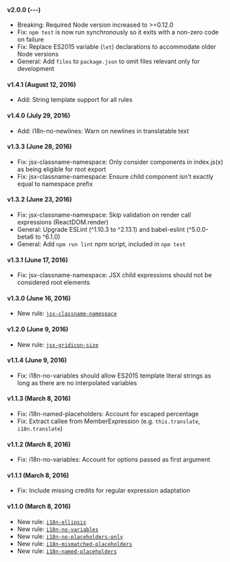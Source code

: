 #### v2.0.0 (---)

- Breaking: Required Node version increased to >=0.12.0
- Fix: `npm test` is now run synchronously so it exits with a non-zero code on failure
- Fix: Replace ES2015 variable (`let`) declarations to accommodate older Node versions
- General: Add `files` to `package.json` to omit files relevant only for development

#### v1.4.1 (August 12, 2016)

- Add: String template support for all rules 

#### v1.4.0 (July 29, 2016)

- Add: i18n-no-newlines: Warn on newlines in translatable text

#### v1.3.3 (June 28, 2016)

- Fix: jsx-classname-namespace: Only consider components in index.js(x) as being eligible for root export
- Fix: jsx-classname-namespace: Ensure child component isn't exactly equal to namespace prefix

#### v1.3.2 (June 23, 2016)

- Fix: jsx-classname-namespace: Skip validation on render call expressions (ReactDOM.render)
- General: Upgrade ESLint (^1.10.3 to ^2.13.1) and babel-eslint (^5.0.0-beta6 to ^6.1.0)
- General: Add `npm run lint` npm script, included in `npm test`

#### v1.3.1 (June 17, 2016)

- Fix: jsx-classname-namespace: JSX child expressions should not be considered root elements

#### v1.3.0 (June 16, 2016)

- New rule: [`jsx-classname-namespace`](docs/rules/jsx-classname-namespace.md)

#### v1.2.0 (June 9, 2016)

- New rule: [`jsx-gridicon-size`](docs/rules/jsx-gridicon-size.md)

#### v1.1.4 (June 9, 2016)

- Fix: i18n-no-variables should allow ES2015 template literal strings as long as there are no interpolated variables

#### v1.1.3 (March 8, 2016)

- Fix: i18n-named-placeholders: Account for escaped percentage
- Fix: Extract callee from MemberExpression (e.g. `this.translate`, `i18n.translate`)

#### v1.1.2 (March 8, 2016)

- Fix: i18n-no-variables: Account for options passed as first argument

#### v1.1.1 (March 8, 2016)

- Fix: Include missing credits for regular expression adaptation

#### v1.1.0 (March 8, 2016)

- New rule: [`i18n-ellipsis`](docs/rules/i18n-ellipsis.md)
- New rule: [`i18n-no-variables`](docs/rules/i18n-no-variables.md)
- New rule: [`i18n-no-placeholders-only`](docs/rules/i18n-no-placeholders-only.md)
- New rule: [`i18n-mismatched-placeholders`](docs/rules/i18n-mismatched-placeholders.md)
- New rule: [`i18n-named-placeholders`](docs/rules/i18n-named-placeholders.md)

